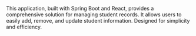 This application, built with Spring Boot and React, provides a comprehensive solution for managing student records. It allows users to easily add, remove, and update student information. Designed for simplicity and efficiency.
